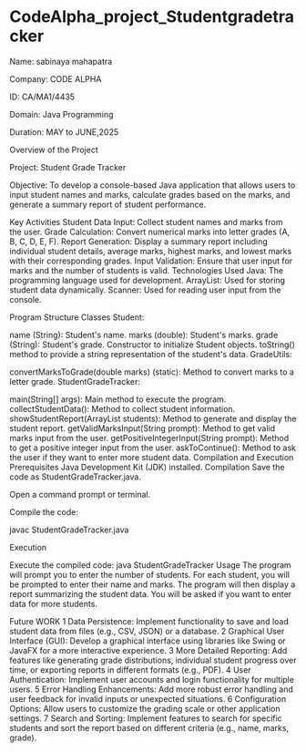 # CodeAlpha_project_Studentgradetracker

Name: sabinaya mahapatra

Company: CODE ALPHA

ID: CA/MA1/4435

Domain: Java Programming

Duration: MAY to JUNE,2025

Overview of the Project

Project: Student Grade Tracker

Objective: To develop a console-based Java application that allows users to input student names and marks, calculate grades based on the marks, and generate a summary report of student performance.

Key Activities
Student Data Input: Collect student names and marks from the user.
Grade Calculation: Convert numerical marks into letter grades (A, B, C, D, E, F).
Report Generation: Display a summary report including individual student details, average marks, highest marks, and lowest marks with their corresponding grades.
Input Validation: Ensure that user input for marks and the number of students is valid.
Technologies Used
Java: The programming language used for development.
ArrayList: Used for storing student data dynamically.
Scanner: Used for reading user input from the console.

Program Structure
Classes
Student:

name (String): Student's name.
marks (double): Student's marks.
grade (String): Student's grade.
Constructor to initialize Student objects.
toString() method to provide a string representation of the student's data.
GradeUtils:

convertMarksToGrade(double marks) (static): Method to convert marks to a letter grade.
StudentGradeTracker:

main(String[] args): Main method to execute the program.
collectStudentData(): Method to collect student information.
showStudentReport(ArrayList<Student> students): Method to generate and display the student report.
getValidMarksInput(String prompt): Method to get valid marks input from the user.
getPositiveIntegerInput(String prompt): Method to get a positive integer input from the user.
askToContinue(): Method to ask the user if they want to enter more student data.
Compilation and Execution
Prerequisites
Java Development Kit (JDK) installed.
Compilation
Save the code as StudentGradeTracker.java.

Open a command prompt or terminal.

Compile the code:

javac StudentGradeTracker.java

Execution

Execute the compiled code:
java StudentGradeTracker
Usage
The program will prompt you to enter the number of students.
For each student, you will be prompted to enter their name and marks.
The program will then display a report summarizing the student data.
You will be asked if you want to enter data for more students.

Future WORK
1 Data Persistence: Implement functionality to save and load student data from files (e.g., CSV, JSON) or a database.
2 Graphical User Interface (GUI): Develop a graphical interface using libraries like Swing or JavaFX for a more interactive experience.
3 More Detailed Reporting: Add features like generating grade distributions, individual student progress over time, or exporting reports in different formats (e.g., PDF).
4 User Authentication: Implement user accounts and login functionality for multiple users.
5 Error Handling Enhancements: Add more robust error handling and user feedback for invalid inputs or unexpected situations.
6 Configuration Options: Allow users to customize the grading scale or other application settings.
7 Search and Sorting: Implement features to search for specific students and sort the report based on different criteria (e.g., name, marks, grade).
